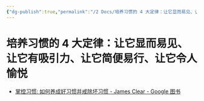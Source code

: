 ```yaml
---
{"dg-publish":true,"permalink":"/2 Docs/培养习惯的 4 大定律：让它显而易见、让它有吸引力、让它简便易行、让它令人愉悦/","created":"2023-05-24T21:18:15.179+08:00","updated":"2023-05-25T00:21:08.438+08:00"}
---
```


# 培养习惯的 4 大定律：让它显而易见、让它有吸引力、让它简便易行、让它令人愉悦

- [掌控习惯: 如何养成好习惯并戒除坏习惯 - James Clear - Google 图书](https://books.google.co.kr/books/about/%E6%8E%8C%E6%8E%A7%E4%B9%A0%E6%83%AF.html?id=5ppQygEACAAJ&source=kp_book_description&redir_esc=y)